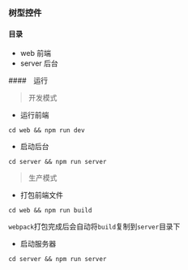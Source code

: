 ### 树型控件  

#### 目录  
- web 前端  
- server 后台  

####　运行　　

> 开发模式  

- 运行前端  

```  
cd web && npm run dev
```  

- 启动后台  

```  
cd server && npm run server 
```  

> 生产模式  

- 打包前端文件  

```
cd web && npm run build
```  

`webpack`打包完成后会自动将`build`复制到`server`目录下  

- 启动服务器  

```
cd server && npm run server
```